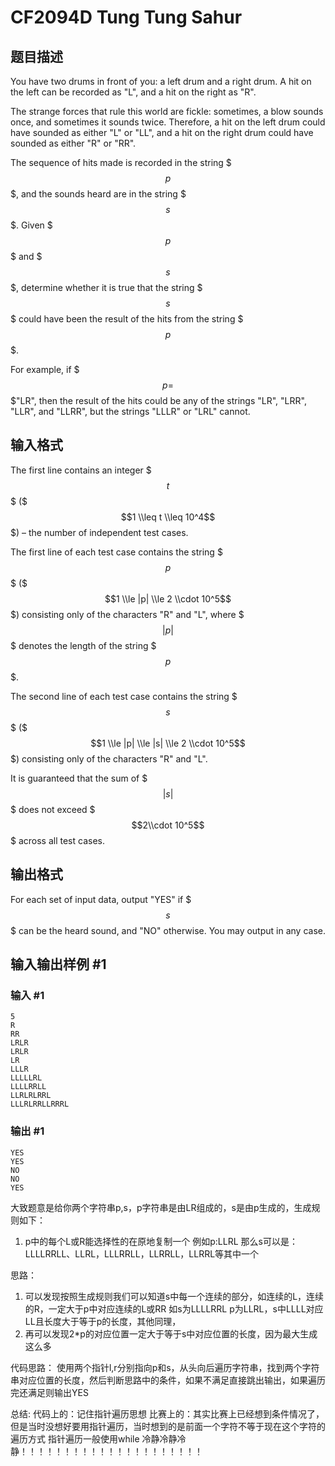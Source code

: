 # CF2094D Tung Tung Sahur

## 题目描述

You have two drums in front of you: a left drum and a right drum. A hit on the left can be recorded as "L", and a hit on the right as "R".

The strange forces that rule this world are fickle: sometimes, a blow sounds once, and sometimes it sounds twice. Therefore, a hit on the left drum could have sounded as either "L" or "LL", and a hit on the right drum could have sounded as either "R" or "RR".

The sequence of hits made is recorded in the string $$$p$$$, and the sounds heard are in the string $$$s$$$. Given $$$p$$$ and $$$s$$$, determine whether it is true that the string $$$s$$$ could have been the result of the hits from the string $$$p$$$.

For example, if $$$p=$$$"LR", then the result of the hits could be any of the strings "LR", "LRR", "LLR", and "LLRR", but the strings "LLLR" or "LRL" cannot.

## 输入格式

The first line contains an integer $$$t$$$ ($$$1 \\leq t \\leq 10^4$$$) – the number of independent test cases.

The first line of each test case contains the string $$$p$$$ ($$$1 \\le |p| \\le 2 \\cdot 10^5$$$) consisting only of the characters "R" and "L", where $$$|p|$$$ denotes the length of the string $$$p$$$.

The second line of each test case contains the string $$$s$$$ ($$$1 \\le |p| \\le |s| \\le 2 \\cdot 10^5$$$) consisting only of the characters "R" and "L".

It is guaranteed that the sum of $$$|s|$$$ does not exceed $$$2\\cdot 10^5$$$ across all test cases.

## 输出格式

For each set of input data, output "YES" if $$$s$$$ can be the heard sound, and "NO" otherwise. You may output in any case.

## 输入输出样例 #1

### 输入 #1

```
5
R
RR
LRLR
LRLR
LR
LLLR
LLLLLRL
LLLLRRLL
LLRLRLRRL
LLLRLRRLLRRRL
```

### 输出 #1

```
YES
YES
NO
NO
YES
```
大致题意是给你两个字符串p,s，p字符串是由LR组成的，s是由p生成的，生成规则如下：
1. p中的每个L或R能选择性的在原地复制一个
例如p:LLRL
那么s可以是：LLLLRRLL、LLRL，LLLRRLL，LLRRLL，LLRRL等其中一个

思路：
1. 可以发现按照生成规则我们可以知道s中每一个连续的部分，如连续的L，连续的R，一定大于p中对应连续的L或RR
如s为LLLLRRL p为LLRL，s中LLLL对应LL且长度大于等于p的长度，其他同理，
2. 再可以发现2*p的对应位置一定大于等于s中对应位置的长度，因为最大生成这么多

代码思路：
使用两个指针l,r分别指向p和s，从头向后遍历字符串，找到两个字符串对应位置的长度，然后判断思路中的条件，如果不满足直接跳出输出，如果遍历完还满足则输出YES

总结:
代码上的：记住指针遍历思想
比赛上的：其实比赛上已经想到条件情况了，但是当时没想好要用指针遍历，当时想到的是前面一个字符不等于现在这个字符的遍历方式
指针遍历一般使用while
冷静冷静冷静！！！！！！！！！！！！！！！！！！！！！
